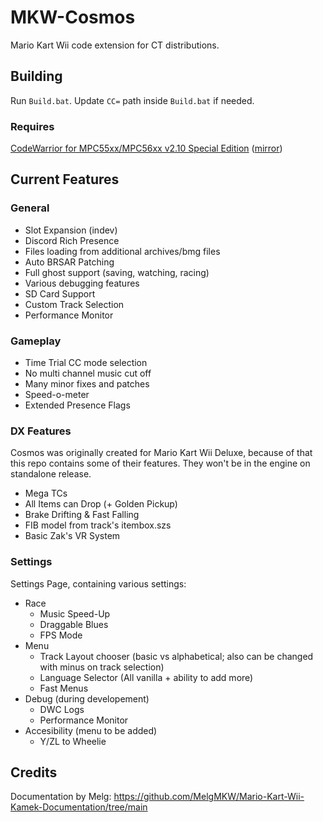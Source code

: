# MKW-Cosmos
Mario Kart Wii code extension for CT distributions.

## Building
Run `Build.bat`. Update `CC=` path inside `Build.bat` if needed.

### Requires
[CodeWarrior for MPC55xx/MPC56xx v2.10 Special Edition](https://nxp.com/lgfiles/devsuites/PowerPC/CW55xx_v2_10_SE.exe) ([mirror](https://cache.nxp.com/lgfiles/devsuites/PowerPC/CW55xx_v2_10_SE.exe))

## Current Features
### General
- Slot Expansion (indev)
- Discord Rich Presence
- Files loading from additional archives/bmg files
- Auto BRSAR Patching
- Full ghost support (saving, watching, racing)
- Various debugging features
- SD Card Support
- Custom Track Selection
- Performance Monitor

### Gameplay
- Time Trial CC mode selection
- No multi channel music cut off
- Many minor fixes and patches
- Speed-o-meter
- Extended Presence Flags

### DX Features
Cosmos was originally created for Mario Kart Wii Deluxe, because of that this repo contains some of their features. They won't be in the engine on standalone release.
- Mega TCs
- All Items can Drop (+ Golden Pickup)
- Brake Drifting & Fast Falling
- FIB model from track's itembox.szs
- Basic Zak's VR System

### Settings
Settings Page, containing various settings:
- Race
  - Music Speed-Up
  - Draggable Blues
  - FPS Mode
- Menu
  - Track Layout chooser (basic vs alphabetical;
also can be changed with minus on track selection)
  - Language Selector (All vanilla + ability to add more)
  - Fast Menus
- Debug (during developement)
  - DWC Logs
  - Performance Monitor
- Accesibility (menu to be added)
  - Y/ZL to Wheelie


## Credits
Documentation by Melg: https://github.com/MelgMKW/Mario-Kart-Wii-Kamek-Documentation/tree/main
